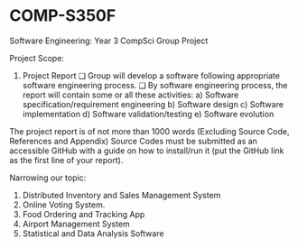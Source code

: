 # COMP-S350F
Software Engineering: Year 3 CompSci Group Project

Project Scope:

1. Project Report
❑ Group will develop a software following appropriate software engineering process.
❑ By software engineering process, the report will contain some or all these activities:
a) Software specification/requirement engineering
b) Software design
c) Software implementation
d) Software validation/testing
e) Software evolution 

The project report is of not more than 1000 words (Excluding Source Code, References and Appendix)
Source Codes must be submitted as an accessible GitHub with a guide on how to install/run it (put the 
GitHub link as the first line of your report).

Narrowing our topic:
1. Distributed Inventory and Sales Management System
2. Online Voting System.
3. Food Ordering and Tracking App
4. Airport Management System
5. Statistical and Data Analysis Software
